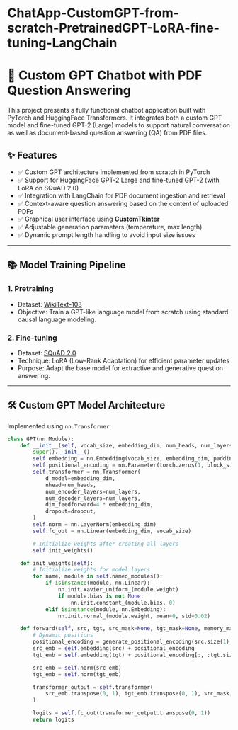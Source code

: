 # ChatApp-CustomGPT-from-scratch-PretrainedGPT-LoRA-fine-tuning-LangChain
# 🧠 Custom GPT Chatbot with PDF Question Answering

This project presents a fully functional chatbot application built with PyTorch and HuggingFace Transformers. It integrates both a custom GPT model and fine-tuned GPT-2 (Large) models to support natural conversation as well as document-based question answering (QA) from PDF files.

## ✨ Features

- ✅ Custom GPT architecture implemented from scratch in PyTorch  
- ✅ Support for HuggingFace GPT-2 Large and fine-tuned GPT-2 (with LoRA on SQuAD 2.0)  
- ✅ Integration with LangChain for PDF document ingestion and retrieval  
- ✅ Context-aware question answering based on the content of uploaded PDFs  
- ✅ Graphical user interface using **CustomTkinter**  
- ✅ Adjustable generation parameters (temperature, max length)  
- ✅ Dynamic prompt length handling to avoid input size issues  

---

## 📚 Model Training Pipeline

### 1. **Pretraining**
- Dataset: [WikiText-103](https://huggingface.co/datasets/wikitext)
- Objective: Train a GPT-like language model from scratch using standard causal language modeling.

### 2. **Fine-tuning**
- Dataset: [SQuAD 2.0](https://rajpurkar.github.io/SQuAD-explorer/)
- Technique: LoRA (Low-Rank Adaptation) for efficient parameter updates
- Purpose: Adapt the base model for extractive and generative question answering.

---

## 🛠 Custom GPT Model Architecture

Implemented using `nn.Transformer`:

```python
class GPT(nn.Module):
    def __init__(self, vocab_size, embedding_dim, num_heads, num_layers, block_size, dropout):
        super().__init__()
        self.embedding = nn.Embedding(vocab_size, embedding_dim, padding_idx=PAD_IDX)
        self.positional_encoding = nn.Parameter(torch.zeros(1, block_size, embedding_dim))
        self.transformer = nn.Transformer(
            d_model=embedding_dim,
            nhead=num_heads,
            num_encoder_layers=num_layers,
            num_decoder_layers=num_layers,
            dim_feedforward=4 * embedding_dim,
            dropout=dropout,
        )
        self.norm = nn.LayerNorm(embedding_dim)
        self.fc_out = nn.Linear(embedding_dim, vocab_size)

        # Initialize weights after creating all layers
        self.init_weights()

    def init_weights(self):
        # Initialize weights for model layers
        for name, module in self.named_modules():
            if isinstance(module, nn.Linear):
                nn.init.xavier_uniform_(module.weight)
                if module.bias is not None:
                    nn.init.constant_(module.bias, 0)
            elif isinstance(module, nn.Embedding):
                nn.init.normal_(module.weight, mean=0, std=0.02)

    def forward(self, src, tgt, src_mask=None, tgt_mask=None, memory_mask=None):
        # Dynamic positions
        positional_encoding = generate_positional_encoding(src.size(1), self.embedding.embedding_dim, src.device)
        src_emb = self.embedding(src) + positional_encoding
        tgt_emb = self.embedding(tgt) + positional_encoding[:, :tgt.size(1), :]

        src_emb = self.norm(src_emb)
        tgt_emb = self.norm(tgt_emb)

        transformer_output = self.transformer(
            src_emb.transpose(0, 1), tgt_emb.transpose(0, 1), src_mask, tgt_mask, memory_mask
        )

        logits = self.fc_out(transformer_output.transpose(0, 1))
        return logits
```


